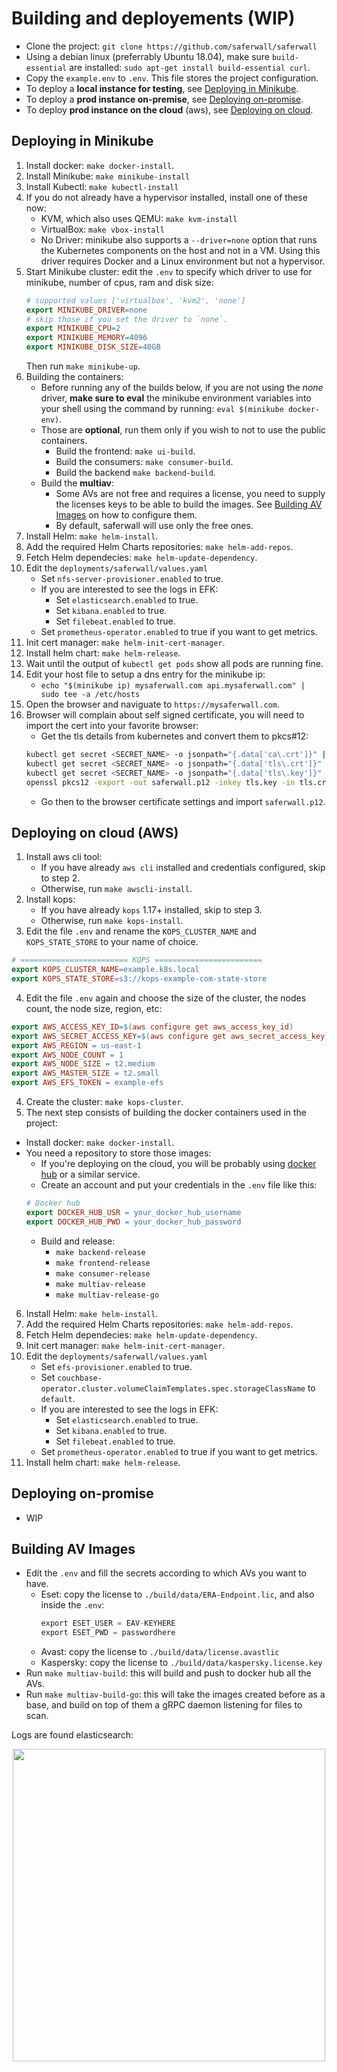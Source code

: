 # Building and deployements (WIP)

- Clone the project: `git clone https://github.com/saferwall/saferwall`
- Using a debian linux (preferrably Ubuntu 18.04), make sure `build-essential` are installed: `sudo apt-get install build-essential curl`.
- Copy the `example.env` to `.env`. This file stores the project configuration.
- To deploy a __local instance for testing__, see [Deploying in Minikube](#Deploying-in-Minikube).
- To deploy a __prod instance on-premise__, see [Deploying on-promise](#Deploying-on-promise).
- To deploy __prod instance on the cloud__ (aws), see [Deploying on cloud](#Deploying-on-cloud).

## Deploying in Minikube

1. Install docker: `make docker-install`.
2. Install Minikube: `make minikube-install`
3. Install Kubectl: `make kubectl-install`
4. If you do not already have a hypervisor installed, install one of these now:
    - KVM, which also uses QEMU: `make kvm-install`
    - VirtualBox: `make vbox-install`
    - No Driver: minikube also supports a `--driver=none` option that runs the Kubernetes components on the host and not in a VM. Using this driver requires Docker and a Linux environment but not a hypervisor.
5. Start Minikube cluster: edit the `.env` to specify which driver to use for minikube, number of cpus, ram and disk size:
    ```mk
    # supported values ['virtualbox', 'kvm2', 'none']
    export MINIKUBE_DRIVER=none
    # skip those if you set the driver to `none`.
    export MINIKUBE_CPU=2
    export MINIKUBE_MEMORY=4096
    export MINIKUBE_DISK_SIZE=40GB
    ```
    Then run `make minikube-up`.
6. Building the containers:
    - Before running any of the builds below, if you are not using the _none_ driver, __make sure to eval__ the minikube environment variables into your shell using the command by running: `eval $(minikube docker-env)`.
    - Those are __optional__, run them only if you wish to not to use the public containers. 
        - Build the frontend: `make ui-build`.
        - Build the consumers: `make consumer-build`.
        - Build the backend `make backend-build`.
    - Build the __multiav__:
        - Some AVs are not free and requires a license, you need to supply the licenses keys to be able to build the images. See [Building AV Images](#Building-AV-Images) on how to configure them.
        - By default, saferwall will use only the free ones.
7. Install Helm: `make helm-install`.
8. Add the required Helm Charts repositories: `make helm-add-repos`.
9. Fetch Helm dependecies: `make helm-update-dependency`.
10. Edit the `deployments/saferwall/values.yaml`
    - Set `nfs-server-provisioner.enabled` to true.
    - If you are interested to see the logs in EFK:
        - Set `elasticsearch.enabled` to true.
        - Set `kibana.enabled` to true. 
        - Set `filebeat.enabled` to true.
    - Set `prometheus-operator.enabled` to true if you want to get metrics.
11. Init cert manager: `make helm-init-cert-manager`.
12. Install helm chart: `make helm-release`.
13. Wait until the output of `kubectl get pods` show all pods are running fine.
14. Edit your host file to setup a dns entry for the minikube ip:
    - `echo "$(minikube ip) mysaferwall.com api.mysaferwall.com" | sudo tee -a /etc/hosts`
15. Open the browser and naviguate to `https://mysaferwall.com`.
16. Browser will complain about self signed certificate, you will need to import the cert into your favorite browser:
    - Get the tls details from kubernetes and convert them to pkcs#12:
    ```bash
    kubectl get secret <SECRET_NAME> -o jsonpath="{.data['ca\.crt']}" | base64 --decode  >> ca.crt
    kubectl get secret <SECRET_NAME> -o jsonpath="{.data['tls\.crt']}" | base64 --decode  >> tls.crt
    kubectl get secret <SECRET_NAME> -o jsonpath="{.data['tls\.key']}" | base64 --decode  >> tls.key
    openssl pkcs12 -export -out saferwall.p12 -inkey tls.key -in tls.crt -certfile ca.crt
    ```
    - Go then to the browser certificate settings and import `saferwall.p12`.


## Deploying on cloud (AWS)

1. Install aws cli tool:
    - If you have already `aws cli` installed and credentials configured, skip to step 2.
    - Otherwise, run `make awscli-install`.
2. Install kops:
    - If you have already `kops` 1.17+ installed, skip to step 3.
    - Otherwise, run `make kops-install`.
3. Edit the file `.env` and rename the `KOPS_CLUSTER_NAME` and `KOPS_STATE_STORE` to your name of choice.
```mk
# ======================== KOPS ========================
export KOPS_CLUSTER_NAME=example.k8s.local
export KOPS_STATE_STORE=s3://kops-example-com-state-store
```
4. Edit the file `.env` again and choose the size of the cluster, the nodes count, the node size, region, etc:
```mk
export AWS_ACCESS_KEY_ID=$(aws configure get aws_access_key_id)
export AWS_SECRET_ACCESS_KEY=$(aws configure get aws_secret_access_key)
export AWS_REGION = us-east-1
export AWS_NODE_COUNT = 1
export AWS_NODE_SIZE = t2.medium
export AWS_MASTER_SIZE = t2.small
export AWS_EFS_TOKEN = example-efs
```
4. Create the cluster: `make kops-cluster`.
5. The next step consists of building the docker containers used in the project:
 - Install docker: `make docker-install`.
 - You need a repository to store those images:
    - If you're deploying on the cloud, you will be probably using [docker hub](https://hub.docker.com/) or a similar service.
    - Create an account and put your credentials in the `.env` file like this: 
    ```mk
    # Docker hub
    export DOCKER_HUB_USR = your_docker_hub_username
    export DOCKER_HUB_PWD = your_docker_hub_password
    ```
    - Build and release: 
        - `make backend-release`
        - `make frontend-release`
        - `make consumer-release`
        - `make multiav-release`
        - `make multiav-release-go`
6. Install Helm: `make helm-install`.
7. Add the required Helm Charts repositories: `make helm-add-repos`.
8. Fetch Helm dependecies: `make helm-update-dependency`.
9. Init cert manager: `make helm-init-cert-manager`.
10. Edit the `deployments/saferwall/values.yaml`
    - Set `efs-provisioner.enabled` to true.
    - Set `couchbase-operator.cluster.volumeClaimTemplates.spec.storageClassName` to `default`.
    - If you are interested to see the logs in EFK:
        - Set `elasticsearch.enabled` to true.
        - Set `kibana.enabled` to true. 
        - Set `filebeat.enabled` to true.
    - Set `prometheus-operator.enabled` to true if you want to get metrics.
11. Install helm chart: `make helm-release`.

## Deploying on-promise 

- WIP

## Building AV Images

- Edit the `.env` and fill the secrets according to which AVs you want to have.
    - Eset: copy the license to `./build/data/ERA-Endpoint.lic`, and also inside the `.env`:
        ```c
        export ESET_USER = EAV-KEYHERE
        export ESET_PWD = passwordhere
        ```
    - Avast: copy the license to `./build/data/license.avastlic`
    - Kaspersky: copy the license to `./build/data/kaspersky.license.key`
- Run `make multiav-build`: this will build and push to docker hub all the AVs.
- Run `make multiav-build-go`: this will take the images created before as a base, and build on top of them a gRPC daemon listening for files to scan.

 Logs are found elasticsearch:
<p align="center"><img src="https://i.imgur.com/6TnK2jR.png" width="500px" height="auto"></p>
